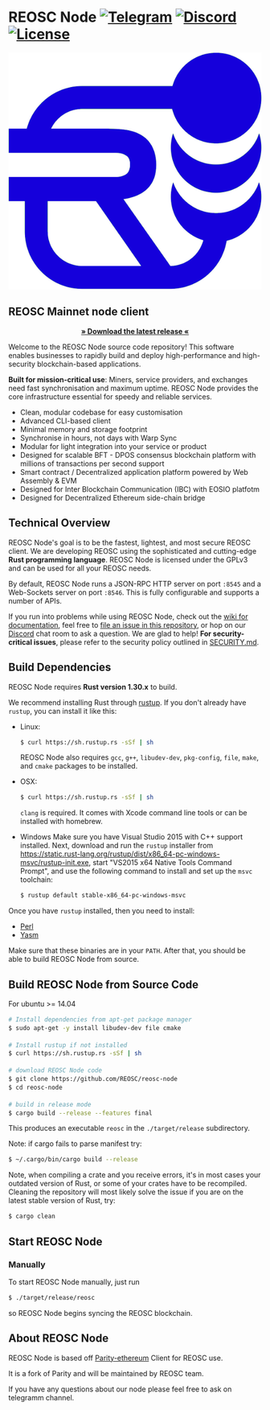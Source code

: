 # REOSC Node [![Telegram](https://img.shields.io/badge/telegram-join%20chat-blue.svg)](https://t.me/REOSC) [![Discord](https://img.shields.io/badge/discord-join%20chat-blue.svg)](https://discord.gg/CDQk9RR) [![License](https://img.shields.io/badge/license-GPL%20v3-green.svg)](https://www.gnu.org/licenses/gpl-3.0.en.html)

![REOSC Logo](./reosc.png)

## REOSC Mainnet node client

<p align="center"><strong><a href="https://github.com/REOSC/mn/releases/latest">» Download the latest release «</a></strong></p>

Welcome to the REOSC Node source code repository! This software enables businesses to rapidly build and deploy high-performance and high-security blockchain-based applications.

**Built for mission-critical use**: Miners, service providers, and exchanges need fast synchronisation and maximum uptime. REOSC Node provides the core infrastructure essential for speedy and reliable services.

- Clean, modular codebase for easy customisation
- Advanced CLI-based client
- Minimal memory and storage footprint
- Synchronise in hours, not days with Warp Sync
- Modular for light integration into your service or product
- Designed for scalable BFT - DPOS consensus blockchain platform with millions of transactions per second support
- Smart contract / Decentralized application platform powered by Web Assembly & EVM
- Designed for Inter Blockchain Communication (IBC) with EOSIO platfotm
- Designed for Decentralized Ethereum side-chain bridge

## Technical Overview

REOSC Node's goal is to be the fastest, lightest, and most secure REOSC client. We are developing REOSC using the sophisticated and cutting-edge **Rust programming language**. REOSC Node is licensed under the GPLv3 and can be used for all your REOSC needs.

By default, REOSC Node runs a JSON-RPC HTTP server on port `:8545` and a Web-Sockets server on port `:8546`. This is fully configurable and supports a number of APIs.

If you run into problems while using REOSC Node, check out the [wiki for documentation](https://wiki.parity.io/),
feel free to [file an issue in this repository](https://github.com/REOSC/reosc-eosc/issues/new), or hop on our [Discord](https://discord.gg/CDQk9RR) chat room to ask a question. We are glad to help! **For security-critical issues**, please refer to the security policy outlined in [SECURITY.md](SECURITY.md).

## Build Dependencies

REOSC Node requires **Rust version 1.30.x** to build.

We recommend installing Rust through [rustup](https://www.rustup.rs/). If you don't already have `rustup`, you can install it like this:

- Linux:
  ```bash
  $ curl https://sh.rustup.rs -sSf | sh
  ```

  REOSC Node also requires `gcc`, `g++`, `libudev-dev`, `pkg-config`, `file`, `make`, and `cmake` packages to be installed.

- OSX:
  ```bash
  $ curl https://sh.rustup.rs -sSf | sh
  ```

  `clang` is required. It comes with Xcode command line tools or can be installed with homebrew.

- Windows
  Make sure you have Visual Studio 2015 with C++ support installed. Next, download and run the `rustup` installer from
  https://static.rust-lang.org/rustup/dist/x86_64-pc-windows-msvc/rustup-init.exe, start "VS2015 x64 Native Tools Command Prompt", and use the following command to install and set up the `msvc` toolchain:
  ```bash
  $ rustup default stable-x86_64-pc-windows-msvc
  ```

Once you have `rustup` installed, then you need to install:
* [Perl](https://www.perl.org)
* [Yasm](https://yasm.tortall.net)

Make sure that these binaries are in your `PATH`. After that, you should be able to build REOSC Node from source.

## Build REOSC Node from Source Code

For ubuntu >= 14.04

```bash
# Install dependencies from apt-get package manager
$ sudo apt-get -y install libudev-dev file cmake

# Install rustup if not installed
$ curl https://sh.rustup.rs -sSf | sh

# download REOSC Node code
$ git clone https://github.com/REOSC/reosc-node
$ cd reosc-node

# build in release mode
$ cargo build --release --features final
```

This produces an executable `reosc` in the `./target/release` subdirectory.

Note: if cargo fails to parse manifest try:

```bash
$ ~/.cargo/bin/cargo build --release
```

Note, when compiling a crate and you receive errors, it's in most cases your outdated version of Rust, or some of your crates have to be recompiled. Cleaning the repository will most likely solve the issue if you are on the latest stable version of Rust, try:

```bash
$ cargo clean
```

## Start REOSC Node

### Manually

To start REOSC Node manually, just run

```bash
$ ./target/release/reosc
```

so REOSC Node begins syncing the REOSC blockchain.

## About REOSC Node

REOSC Node is based off [Parity-ethereum](https://github.com/paritytech/parity-ethereum) Client for REOSC use.

It is a fork of Parity and will be maintained by REOSC team.

If you have any questions about our node please feel free to ask on telegramm channel.
